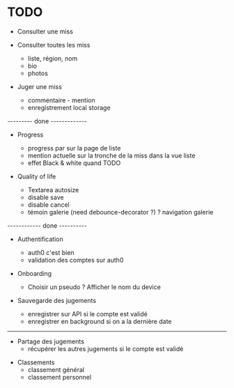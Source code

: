 TODO
====

+ Consulter une miss

+ Consulter toutes les miss
  + liste, région, nom
  + bio
  + photos

+ Juger une miss
  + commentaire - mention
  + enregistrement local storage

--------- done -------------

+ Progress
  + progress par sur la page de liste
  + mention actuelle sur la tronche de la miss dans la vue liste
  + effet Black & white quand TODO

+ Quality of life
  + Textarea autosize
  + disable save
  + disable cancel
  + témoin galerie (need debounce-decorator ?)
  ? navigation galerie

------------ done ----------

+ Authentification
  + auth0 c'est bien
  + validation des comptes sur auth0

+ Onboarding
  + Choisir un pseudo
  ? Afficher le nom du device


+ Sauvegarde des jugements
  + enregistrer sur API si le compte est validé
  + enregistrer en background si on a la dernière date

-----------------------

+ Partage des jugements
  - récupérer les autres jugements si le compte est validé


- Classements
  - classement général
  - classement personnel



